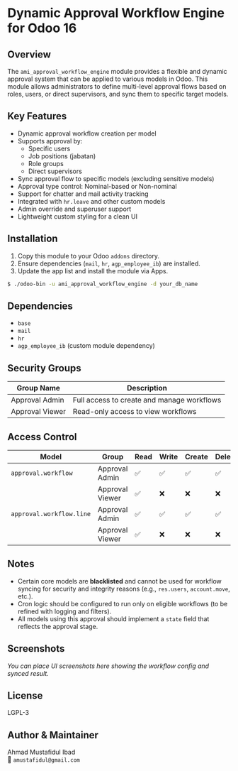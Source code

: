 # Dynamic Approval Workflow Engine for Odoo 16

## Overview

The `ami_approval_workflow_engine` module provides a flexible and dynamic approval system that can be applied to various models in Odoo. This module allows administrators to define multi-level approval flows based on roles, users, or direct supervisors, and sync them to specific target models.

## Key Features

- Dynamic approval workflow creation per model
- Supports approval by:
  - Specific users
  - Job positions (jabatan)
  - Role groups
  - Direct supervisors
- Sync approval flow to specific models (excluding sensitive models)
- Approval type control: Nominal-based or Non-nominal
- Support for chatter and mail activity tracking
- Integrated with `hr.leave` and other custom models
- Admin override and superuser support
- Lightweight custom styling for a clean UI

## Installation

1. Copy this module to your Odoo `addons` directory.
2. Ensure dependencies (`mail`, `hr`, `agp_employee_ib`) are installed.
3. Update the app list and install the module via Apps.

```bash
$ ./odoo-bin -u ami_approval_workflow_engine -d your_db_name
```

## Dependencies

- `base`
- `mail`
- `hr`
- `agp_employee_ib` (custom module dependency)

## Security Groups

| Group Name           | Description                                  |
|----------------------|----------------------------------------------|
| Approval Admin       | Full access to create and manage workflows   |
| Approval Viewer      | Read-only access to view workflows           |

## Access Control

| Model                     | Group               | Read | Write | Create | Delete |
|--------------------------|---------------------|------|-------|--------|--------|
| `approval.workflow`      | Approval Admin      | ✅   | ✅    | ✅     | ✅     |
|                          | Approval Viewer     | ✅   | ❌    | ❌     | ❌     |
| `approval.workflow.line` | Approval Admin      | ✅   | ✅    | ✅     | ✅     |
|                          | Approval Viewer     | ✅   | ❌    | ❌     | ❌     |

## Notes

- Certain core models are **blacklisted** and cannot be used for workflow syncing for security and integrity reasons (e.g., `res.users`, `account.move`, etc.).
- Cron logic should be configured to run only on eligible workflows (to be refined with logging and filters).
- All models using this approval should implement a `state` field that reflects the approval stage.

## Screenshots

_You can place UI screenshots here showing the workflow config and synced result._

## License

LGPL-3

## Author & Maintainer

Ahmad Mustafidul Ibad  
📧 `amustafidul@gmail.com`
